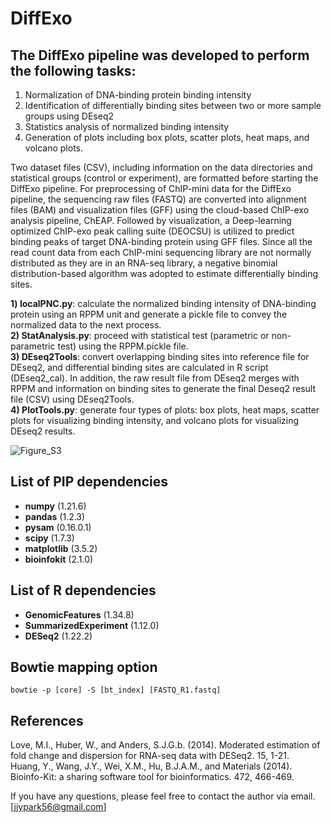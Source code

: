 # DiffExo  

## The DiffExo pipeline was developed to perform the following tasks: 
1) Normalization of DNA-binding protein binding intensity
2) Identification of differentially binding sites between two or more sample groups using DEseq2
3) Statistics analysis of normalized binding intensity 
4) Generation of plots including box plots, scatter plots, heat maps, and volcano plots.

Two dataset files (CSV), including information on the data directories and statistical groups (control or experiment), are formatted before starting the DiffExo pipeline. For preprocessing of ChIP-mini data for the DiffExo pipeline, the sequencing raw files (FASTQ) are converted into alignment files (BAM) and visualization files (GFF) using the cloud-based ChIP-exo analysis pipeline, ChEAP. Followed by visualization, a Deep-learning optimized ChIP-exo peak calling suite (DEOCSU) is utilized to predict binding peaks of target DNA-binding protein using GFF files. Since all the read count data from each ChIP-mini sequencing library are not normally distributed as they are in an RNA-seq library, a negative binomial distribution-based algorithm was adopted to estimate differentially binding sites. 

**1) localPNC.py**: calculate the normalized binding intensity of DNA-binding protein using an RPPM unit and generate a pickle file to convey the normalized data to the next process.  
**2) StatAnalysis.py**: proceed with statistical test (parametric or non-parametric test) using the RPPM.pickle file.  
**3) DEseq2Tools**: convert overlapping binding sites into reference file for DEseq2, and differential binding sites are calculated in R script (DEseq2_cal). In addition, the raw result file from DEseq2 merges with RPPM and information on binding sites to generate the final Deseq2 result file (CSV) using DEseq2Tools.  
**4) PlotTools.py**: generate four types of plots: box plots, heat maps, scatter plots for visualizing binding intensity, and volcano plots for visualizing DEseq2 results.  

![Figure_S3](https://github.com/SBML-Kimlab/DiffExo/assets/67301306/f4740828-9aad-4adc-b63e-f8ffff917542)

## List of PIP dependencies
* **numpy** (1.21.6)  
* **pandas** (1.2.3)  
* **pysam** (0.16.0.1)  
* **scipy** (1.7.3)  
* **matplotlib** (3.5.2)  
* **bioinfokit** (2.1.0)  

## List of R dependencies
* **GenomicFeatures** (1.34.8)  
* **SummarizedExperiment** (1.12.0)  
* **DESeq2** (1.22.2)  

## Bowtie mapping option
```
bowtie -p [core] -S [bt_index] [FASTQ_R1.fastq]
```

## References
Love, M.I., Huber, W., and Anders, S.J.G.b. (2014). Moderated estimation of fold change and dispersion for RNA-seq data with DESeq2. 15, 1-21.  
Huang, Y., Wang, J.Y., Wei, X.M., Hu, B.J.A.M., and Materials (2014). Bioinfo-Kit: a sharing software tool for bioinformatics. 472, 466-469.  

If you have any questions, please feel free to contact the author via email. [jjypark56@gmail.com]
